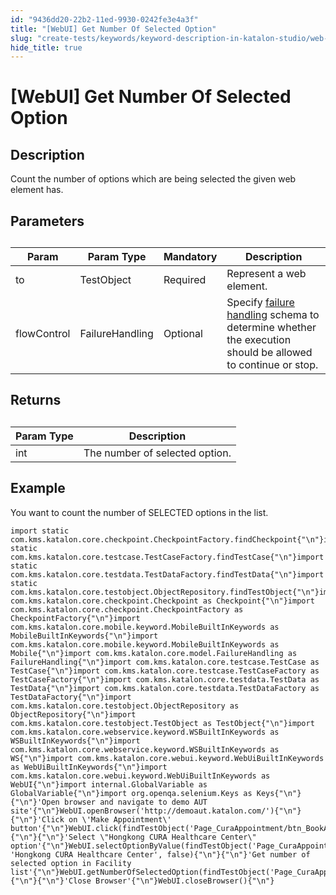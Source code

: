 ```yaml
---
id: "9436dd20-22b2-11ed-9930-0242fe3e4a3f"
title: "[WebUI] Get Number Of Selected Option"
slug: "create-tests/keywords/keyword-description-in-katalon-studio/web-ui-keywords/webui-get-number-of-selected-option"
hide_title: true
---
```


# <a id="id_0" class="anchor_top_offset"/><a id="ariaid-title1" class="anchor_top_offset"/>[WebUI] Get Number Of Selected Option


## <a id="id_0__id_1" class="anchor_top_offset"/>Description

              
<p xmlns="http://www.w3.org/1999/xhtml" className="p">Count the number of options which are being selected the given   web element has.</p> 
      

## <a id="id_0__id_2" class="anchor_top_offset"/>Parameters

              
<table xmlns="http://www.w3.org/1999/xhtml" className="table anchor_top_offset" id="id_0__61690eb8-00a6-46a0-ab33-69f774c30425"><caption /><thead className="thead"><tr className><th className="entry anchor_top_offset" id="id_0__61690eb8-00a6-46a0-ab33-69f774c30425__entry__1">Param</th><th className="entry anchor_top_offset" id="id_0__61690eb8-00a6-46a0-ab33-69f774c30425__entry__2">Param Type</th><th className="entry anchor_top_offset" id="id_0__61690eb8-00a6-46a0-ab33-69f774c30425__entry__3">Mandatory</th><th className="entry anchor_top_offset" id="id_0__61690eb8-00a6-46a0-ab33-69f774c30425__entry__4">Description</th></tr></thead><tbody className="tbody"><tr className><td className="entry" headers="id_0__61690eb8-00a6-46a0-ab33-69f774c30425__entry__1 id_0__61690eb8-00a6-46a0-ab33-69f774c30425__entry__2 id_0__61690eb8-00a6-46a0-ab33-69f774c30425__entry__3 id_0__61690eb8-00a6-46a0-ab33-69f774c30425__entry__4 ">to</td><td className="entry" headers="id_0__61690eb8-00a6-46a0-ab33-69f774c30425__entry__1 id_0__61690eb8-00a6-46a0-ab33-69f774c30425__entry__2 id_0__61690eb8-00a6-46a0-ab33-69f774c30425__entry__3 id_0__61690eb8-00a6-46a0-ab33-69f774c30425__entry__4 ">TestObject</td><td className="entry" headers="id_0__61690eb8-00a6-46a0-ab33-69f774c30425__entry__1 id_0__61690eb8-00a6-46a0-ab33-69f774c30425__entry__2 id_0__61690eb8-00a6-46a0-ab33-69f774c30425__entry__3 id_0__61690eb8-00a6-46a0-ab33-69f774c30425__entry__4 ">Required</td><td className="entry" headers="id_0__61690eb8-00a6-46a0-ab33-69f774c30425__entry__1 id_0__61690eb8-00a6-46a0-ab33-69f774c30425__entry__2 id_0__61690eb8-00a6-46a0-ab33-69f774c30425__entry__3 id_0__61690eb8-00a6-46a0-ab33-69f774c30425__entry__4 ">Represent a web element.</td></tr><tr className><td className="entry" headers="id_0__61690eb8-00a6-46a0-ab33-69f774c30425__entry__1 id_0__61690eb8-00a6-46a0-ab33-69f774c30425__entry__2 id_0__61690eb8-00a6-46a0-ab33-69f774c30425__entry__3 id_0__61690eb8-00a6-46a0-ab33-69f774c30425__entry__4 ">flowControl</td><td className="entry" headers="id_0__61690eb8-00a6-46a0-ab33-69f774c30425__entry__1 id_0__61690eb8-00a6-46a0-ab33-69f774c30425__entry__2 id_0__61690eb8-00a6-46a0-ab33-69f774c30425__entry__3 id_0__61690eb8-00a6-46a0-ab33-69f774c30425__entry__4 ">FailureHandling</td><td className="entry" headers="id_0__61690eb8-00a6-46a0-ab33-69f774c30425__entry__1 id_0__61690eb8-00a6-46a0-ab33-69f774c30425__entry__2 id_0__61690eb8-00a6-46a0-ab33-69f774c30425__entry__3 id_0__61690eb8-00a6-46a0-ab33-69f774c30425__entry__4 ">Optional</td><td className="entry" headers="id_0__61690eb8-00a6-46a0-ab33-69f774c30425__entry__1 id_0__61690eb8-00a6-46a0-ab33-69f774c30425__entry__2 id_0__61690eb8-00a6-46a0-ab33-69f774c30425__entry__3 id_0__61690eb8-00a6-46a0-ab33-69f774c30425__entry__4 ">Specify <a className="xref" href="/docs/maintain/configure-failure-handling-settings-in-katalon-studio">failure handling</a> schema to         determine whether the execution should be allowed to continue or         stop.</td></tr></tbody></table> 
      

## <a id="id_0__id_3" class="anchor_top_offset"/>Returns

              
<table xmlns="http://www.w3.org/1999/xhtml" className="table anchor_top_offset" id="id_0__2877e8fb-ab95-4e54-b8a7-1a59dbf3ae18"><caption /><thead className="thead"><tr className><th className="entry anchor_top_offset" id="id_0__2877e8fb-ab95-4e54-b8a7-1a59dbf3ae18__entry__1">Param Type</th><th className="entry anchor_top_offset" id="id_0__2877e8fb-ab95-4e54-b8a7-1a59dbf3ae18__entry__2">Description</th></tr></thead><tbody className="tbody"><tr className><td className="entry" headers="id_0__2877e8fb-ab95-4e54-b8a7-1a59dbf3ae18__entry__1 id_0__2877e8fb-ab95-4e54-b8a7-1a59dbf3ae18__entry__2 ">int</td><td className="entry" headers="id_0__2877e8fb-ab95-4e54-b8a7-1a59dbf3ae18__entry__1 id_0__2877e8fb-ab95-4e54-b8a7-1a59dbf3ae18__entry__2 ">The number of selected option.</td></tr></tbody></table> 
      

## <a id="id_0__id_4" class="anchor_top_offset"/>Example

              
<p xmlns="http://www.w3.org/1999/xhtml" className="p">You want to count the number of SELECTED options in the   list.</p> 
              
<pre xmlns="http://www.w3.org/1999/xhtml" className="pre codeblock"><code>import static com.kms.katalon.core.checkpoint.CheckpointFactory.findCheckpoint{"\n"}import static com.kms.katalon.core.testcase.TestCaseFactory.findTestCase{"\n"}import static com.kms.katalon.core.testdata.TestDataFactory.findTestData{"\n"}import static com.kms.katalon.core.testobject.ObjectRepository.findTestObject{"\n"}import com.kms.katalon.core.checkpoint.Checkpoint as Checkpoint{"\n"}import com.kms.katalon.core.checkpoint.CheckpointFactory as CheckpointFactory{"\n"}import com.kms.katalon.core.mobile.keyword.MobileBuiltInKeywords as MobileBuiltInKeywords{"\n"}import com.kms.katalon.core.mobile.keyword.MobileBuiltInKeywords as Mobile{"\n"}import com.kms.katalon.core.model.FailureHandling as FailureHandling{"\n"}import com.kms.katalon.core.testcase.TestCase as TestCase{"\n"}import com.kms.katalon.core.testcase.TestCaseFactory as TestCaseFactory{"\n"}import com.kms.katalon.core.testdata.TestData as TestData{"\n"}import com.kms.katalon.core.testdata.TestDataFactory as TestDataFactory{"\n"}import com.kms.katalon.core.testobject.ObjectRepository as ObjectRepository{"\n"}import com.kms.katalon.core.testobject.TestObject as TestObject{"\n"}import com.kms.katalon.core.webservice.keyword.WSBuiltInKeywords as WSBuiltInKeywords{"\n"}import com.kms.katalon.core.webservice.keyword.WSBuiltInKeywords as WS{"\n"}import com.kms.katalon.core.webui.keyword.WebUiBuiltInKeywords as WebUiBuiltInKeywords{"\n"}import com.kms.katalon.core.webui.keyword.WebUiBuiltInKeywords as WebUI{"\n"}import internal.GlobalVariable as GlobalVariable{"\n"}import org.openqa.selenium.Keys as Keys{"\n"}{"\n"}'Open browser and navigate to demo AUT site'{"\n"}WebUI.openBrowser('http://demoaut.katalon.com/'){"\n"}{"\n"}'Click on \'Make Appointment\' button'{"\n"}WebUI.click(findTestObject('Page_CuraAppointment/btn_BookAppointment')){"\n"}{"\n"}'Select \"Hongkong CURA Healthcare Center\" option'{"\n"}WebUI.selectOptionByValue(findTestObject('Page_CuraAppointment/lst_Facility'), 'Hongkong CURA Healthcare Center', false){"\n"}{"\n"}'Get number of selected option in Facility list'{"\n"}WebUI.getNumberOfSelectedOption(findTestObject('Page_CuraAppointment/lst_Facility')){"\n"}{"\n"}'Close Browser'{"\n"}WebUI.closeBrowser(){"\n"}</code></pre> 
            
